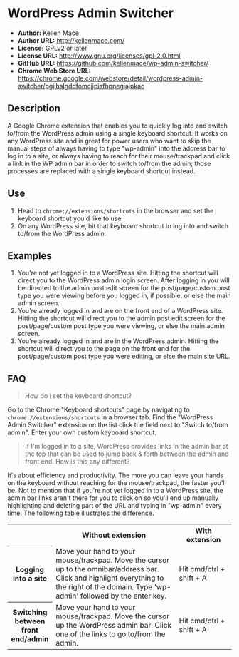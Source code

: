 # WordPress Admin Switcher

- **Author:** Kellen Mace
- **Author URL:** http://kellenmace.com/
- **License:** GPLv2 or later
- **License URL:** http://www.gnu.org/licenses/gpl-2.0.html
- **GitHub URL:** https://github.com/kellenmace/wp-admin-switcher/
- **Chrome Web Store URL:** https://chrome.google.com/webstore/detail/wordpress-admin-switcher/pgjihalgddfomcjjpiafhppegjajpkac

## Description

A Google Chrome extension that enables you to quickly log into and switch to/from the WordPress admin using a single keyboard shortcut. It works on any WordPress site and is great for power users who want to skip the manual steps of always having to type "wp-admin" into the address bar to log in to a site, or always having to reach for their mouse/trackpad and click a link in the WP admin bar in order to switch to/from the admin; those processes are replaced with a single keyboard shortcut instead.

## Use

1. Head to `chrome://extensions/shortcuts` in the browser and set the keyboard shortcut you'd like to use.
2. On any WordPress site, hit that keyboard shortcut to log into and switch to/from the WordPress admin.

## Examples

1. You're not yet logged in to a WordPress site. Hitting the shortcut will direct you to the WordPress admin login screen. After logging in you will be directed to the admin post edit screen for the post/page/custom post type you were viewing before you logged in, if possible, or else the main admin screen.
2. You're already logged in and are on the front end of a WordPress site. Hitting the shortcut will direct you to the admin post edit screen for the post/page/custom post type you were viewing, or else the main admin screen.
3. You're already logged in and are in the WordPress admin. Hitting the shortcut will direct you to the page on the front end for the post/page/custom post type you were editing, or else the main site URL.

## FAQ

> How do I set the keyboard shortcut?

Go to the Chrome "Keyboard shortcuts" page by navigating to `chrome://extensions/shortcuts` in a browser tab. Find the "WordPress Admin Switcher" extension on the list click the field next to "Switch to/from admin". Enter your own custom keyboard shortcut.

> If I'm logged in to a site, WordPress provides links in the admin bar at the top
> that can be used to jump back & forth between the admin and front end. How is this
> any different?

It's about efficiency and productivity. The more you can leave your hands on the keyboard without reaching for the mouse/trackpad, the faster you'll be. Not to mention that if you're not yet logged in to a WordPress site, the admin bar links aren't there for you to click on so you'll end up manually highlighting and deleting part of the URL and typing in "wp-admin" every time. The following table illustrates the difference.

<table>
    <tr>
        <th style="width: 20%"></th>
        <th style="width: 55%">Without extension</th>
        <th style="width: 25%">With extension</th>
    </tr>
    <tr>
        <th>Logging into a site</th>
        <td>Move your hand to your mouse/trackpad.
Move the cursor up to the omnibar/address bar.
Click and highlight everything to the right of the domain.
Type 'wp-admin' followed by the enter key.</td>
        <td>Hit cmd/ctrl + shift + A</td>
    </tr>
    <tr>
        <th>Switching between front end/admin</th>
        <td>Move your hand to your mouse/trackpad.
Move the cursor up the WordPress admin bar.
Click one of the links to go to/from the admin.</td>
        <td>Hit cmd/ctrl + shift + A</td>
    </tr>
</table>
